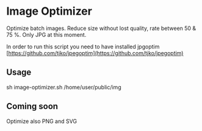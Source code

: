 # Image Optimizer
Optimize batch images. Reduce size without lost quality, rate between 50 & 75 %.
Only JPG at this moment.

In order to run this script you need to have installed jpgoptim [https://github.com/tjko/jpegoptim](https://github.com/tjko/jpegoptim)


## Usage
sh image-optimizer.sh /home/user/public/img

## Coming soon
Optimize also PNG and SVG
